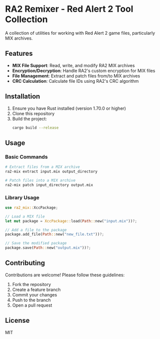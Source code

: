 # RA2 Remixer - Red Alert 2 Tool Collection

A collection of utilities for working with Red Alert 2 game files, particularly MIX archives.

## Features

- **MIX File Support**: Read, write, and modify RA2 MIX archives
- **Encryption/Decryption**: Handle RA2's custom encryption for MIX files
- **File Management**: Extract and patch files from/to MIX archives
- **CRC Calculation**: Calculate file IDs using RA2's CRC algorithm

## Installation

1. Ensure you have Rust installed (version 1.70.0 or higher)
2. Clone this repository
3. Build the project:
   ```sh
   cargo build --release
   ```

## Usage

### Basic Commands

```sh
# Extract files from a MIX archive
ra2-mix extract input.mix output_directory

# Patch files into a MIX archive
ra2-mix patch input_directory output.mix
```

### Library Usage

```rust
use ra2_mix::XccPackage;

// Load a MIX file
let mut package = XccPackage::load(Path::new("input.mix"))?;

// Add a file to the package
package.add_file(Path::new("new_file.txt"))?;

// Save the modified package
package.save(Path::new("output.mix"))?;
```

## Contributing

Contributions are welcome! Please follow these guidelines:

1. Fork the repository
2. Create a feature branch
3. Commit your changes
4. Push to the branch
5. Open a pull request

## License

MIT